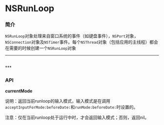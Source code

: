 # NSRunLoop

### 简介

`NSRunLoop`对象处理来自窗口系统的事件（如键盘事件），`NSPort`对象，`NSConnection`对象及`NSTimer`事件。每个`NSThread`对象（包括应用的主线程）都会在需要的时候创建一个`NSRunLoop`对象


***
<br>
***


### API

**currentMode**

说明：返回当前runloop的输入模式，输入模式是在调用`acceptInputForMode:beforeDate:`和`runMode:beforeDate:`时设置的。

注意：仅在当前runloop处于运行中时，才会返回输入模式；否则，返回nil。